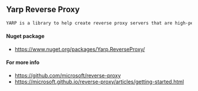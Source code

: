 ## Yarp Reverse Proxy
```bash
YARP is a library to help create reverse proxy servers that are high-performance, production-ready, and highly customizable.
```

#### Nuget package
- https://www.nuget.org/packages/Yarp.ReverseProxy/


#### For more info
- https://github.com/microsoft/reverse-proxy
- https://microsoft.github.io/reverse-proxy/articles/getting-started.html
